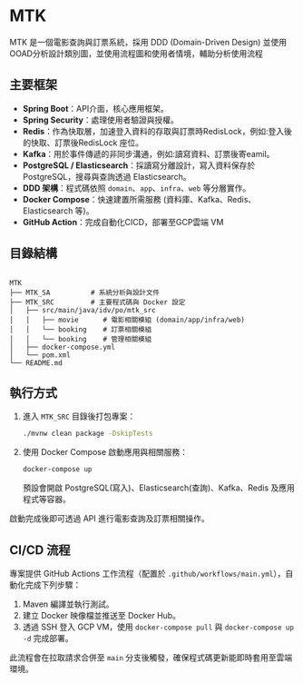 # MTK
 MTK 是一個電影查詢與訂票系統，採用 DDD (Domain-Driven Design)
 並使用OOAD分析設計類別圖，並使用流程圖和使用者情境，輔助分析使用流程

## 主要框架

- **Spring Boot**：API介面，核心應用框架。
- **Spring Security**：處理使用者驗證與授權。
- **Redis**：作為快取層，加速登入資料的存取與訂票時RedisLock，例如:登入後的快取、訂票後RedisLock 座位。
- **Kafka**：用於事件傳遞的非同步溝通，例如:讀寫資料、訂票後寄eamil。
- **PostgreSQL / Elasticsearch**：採讀寫分離設計，寫入資料保存於 PostgreSQL，搜尋與查詢透過 Elasticsearch。
- **DDD 架構**：程式碼依照 `domain`、`app`、`infra`、`web` 等分層實作。
- **Docker Compose**：快速建置所需服務 (資料庫、Kafka、Redis、Elasticsearch 等)。
- **GitHub Action**：完成自動化CICD，部署至GCP雲端 VM

## 目錄結構
 ```

 MTK
 ├── MTK_SA          # 系統分析與設計文件
 ├── MTK_SRC         # 主要程式碼與 Docker 設定
 │   ├── src/main/java/idv/po/mtk_src
 │   │   ├── movie      # 電影相關模組 (domain/app/infra/web)
 │   │   └── booking    # 訂票相關模組
 │   │   └── booking    # 管理相關模組
 │   ├── docker-compose.yml
 │   └── pom.xml
 └── README.md
 ```
 
## 執行方式
 
 1. 進入 `MTK_SRC` 目錄後打包專案：
    ```bash
    ./mvnw clean package -DskipTests
    ```
 2. 使用 Docker Compose 啟動應用與相關服務：
    ```bash
    docker-compose up
    ```
    預設會開啟 PostgreSQL(寫入)、Elasticsearch(查詢)、Kafka、Redis 及應用程式等容器。
 
 啟動完成後即可透過 API 進行電影查詢及訂票相關操作。
 
## CI/CD 流程

專案提供 GitHub Actions 工作流程（配置於 `.github/workflows/main.yml`），自動化完成下列步驟：

1. Maven 編譯並執行測試。
2. 建立 Docker 映像檔並推送至 Docker Hub。
3. 透過 SSH 登入 GCP VM，使用 `docker-compose pull` 與 `docker-compose up -d` 完成部署。

此流程會在拉取請求合併至 `main` 分支後觸發，確保程式碼更新能即時套用至雲端環境。


